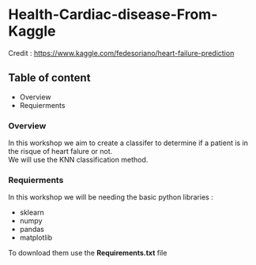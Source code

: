# Health-Cardiac-disease-From-Kaggle

Credit : https://www.kaggle.com/fedesoriano/heart-failure-prediction

<h2>Table of content</h2>
<ul>
  <li>Overview</li>
  <li>Requierments</li>
</ul>

<h3>Overview</h3>
<p>In this workshop we aim to create a classifer to determine if a patient is in the risque of heart falure or not.</br>
We will use the KNN classification method.
</p>

<h3>Requierments</h3>
<p>In this workshop we will be needing the basic python libraries :</p>
<ul>
  <li>sklearn</li>
  <li>numpy</li>
  <li>pandas</li>
  <li>matplotlib</li>
</ul>
<p>To download them use the <b>Requirements.txt</b> file</p>

  ```sh
  ```

